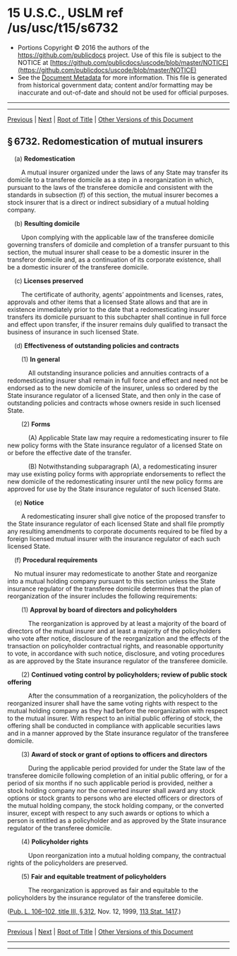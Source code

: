 ---
---

# 15 U.S.C., USLM ref /us/usc/t15/s6732

* Portions Copyright © 2016 the authors of the https://github.com/publicdocs project.
  Use of this file is subject to the NOTICE at [https://github.com/publicdocs/uscode/blob/master/NOTICE](https://github.com/publicdocs/uscode/blob/master/NOTICE)
* See the [Document Metadata](././../../../../..//README.md) for more information.
  This file is generated from historical government data; content and/or formatting may be inaccurate and out-of-date and should not be used for official purposes.

----------
----------

[Previous](./../../../../..//us/usc/t15/ch93/schII/m__us_usc_t15_s6731.md) | [Next](./../../../../..//us/usc/t15/ch93/schII/m__us_usc_t15_s6733.md) | [Root of Title](./../../../../../) | [Other Versions of this Document](https://publicdocs.github.io/go/links?ns=uslm&ref=%2Fus%2Fusc%2Ft15%2Fs6732)

## § 6732. Redomestication of mutual insurers

    (a) __Redomestication__ 

        A mutual insurer organized under the laws of any State may transfer its domicile to a transferee domicile as a step in a reorganization in which, pursuant to the laws of the transferee domicile and consistent with the standards in subsection (f) of this section, the mutual insurer becomes a stock insurer that is a direct or indirect subsidiary of a mutual holding company.

    (b) __Resulting domicile__ 

        Upon complying with the applicable law of the transferee domicile governing transfers of domicile and completion of a transfer pursuant to this section, the mutual insurer shall cease to be a domestic insurer in the transferor domicile and, as a continuation of its corporate existence, shall be a domestic insurer of the transferee domicile.

    (c) __Licenses preserved__ 

        The certificate of authority, agents’ appointments and licenses, rates, approvals and other items that a licensed State allows and that are in existence immediately prior to the date that a redomesticating insurer transfers its domicile pursuant to this subchapter shall continue in full force and effect upon transfer, if the insurer remains duly qualified to transact the business of insurance in such licensed State.

    (d) __Effectiveness of outstanding policies and contracts__ 

        (1) __In general__ 

            All outstanding insurance policies and annuities contracts of a redomesticating insurer shall remain in full force and effect and need not be endorsed as to the new domicile of the insurer, unless so ordered by the State insurance regulator of a licensed State, and then only in the case of outstanding policies and contracts whose owners reside in such licensed State.

        (2) __Forms__ 

            (A) Applicable State law may require a redomesticating insurer to file new policy forms with the State insurance regulator of a licensed State on or before the effective date of the transfer.

            (B) Notwithstanding subparagraph (A), a redomesticating insurer may use existing policy forms with appropriate endorsements to reflect the new domicile of the redomesticating insurer until the new policy forms are approved for use by the State insurance regulator of such licensed State.

    (e) __Notice__ 

        A redomesticating insurer shall give notice of the proposed transfer to the State insurance regulator of each licensed State and shall file promptly any resulting amendments to corporate documents required to be filed by a foreign licensed mutual insurer with the insurance regulator of each such licensed State.

    (f) __Procedural requirements__ 

    No mutual insurer may redomesticate to another State and reorganize into a mutual holding company pursuant to this section unless the State insurance regulator of the transferee domicile determines that the plan of reorganization of the insurer includes the following requirements:

        (1) __Approval by board of directors and policyholders__ 

            The reorganization is approved by at least a majority of the board of directors of the mutual insurer and at least a majority of the policyholders who vote after notice, disclosure of the reorganization and the effects of the transaction on policyholder contractual rights, and reasonable opportunity to vote, in accordance with such notice, disclosure, and voting procedures as are approved by the State insurance regulator of the transferee domicile.

        (2) __Continued voting control by policyholders; review of public stock offering__ 

            After the consummation of a reorganization, the policyholders of the reorganized insurer shall have the same voting rights with respect to the mutual holding company as they had before the reorganization with respect to the mutual insurer. With respect to an initial public offering of stock, the offering shall be conducted in compliance with applicable securities laws and in a manner approved by the State insurance regulator of the transferee domicile.

        (3) __Award of stock or grant of options to officers and directors__ 

            During the applicable period provided for under the State law of the transferee domicile following completion of an initial public offering, or for a period of six months if no such applicable period is provided, neither a stock holding company nor the converted insurer shall award any stock options or stock grants to persons who are elected officers or directors of the mutual holding company, the stock holding company, or the converted insurer, except with respect to any such awards or options to which a person is entitled as a policyholder and as approved by the State insurance regulator of the transferee domicile.

        (4) __Policyholder rights__ 

            Upon reorganization into a mutual holding company, the contractual rights of the policyholders are preserved.

        (5) __Fair and equitable treatment of policyholders__ 

            The reorganization is approved as fair and equitable to the policyholders by the insurance regulator of the transferee domicile.

([Pub. L. 106–102, title III, § 312][/us/pl/106/102/s312], Nov. 12, 1999, [113 Stat. 1417][/us/stat/113/1417].)

----------

[Previous](./../../../../..//us/usc/t15/ch93/schII/m__us_usc_t15_s6731.md) | [Next](./../../../../..//us/usc/t15/ch93/schII/m__us_usc_t15_s6733.md) | [Root of Title](./../../../../../) | [Other Versions of this Document](https://publicdocs.github.io/go/links?ns=uslm&ref=%2Fus%2Fusc%2Ft15%2Fs6732)

----------
----------

[/us/pl/106/102/s312]: https://publicdocs.github.io/go/links?ns=uslm&ref=%2Fus%2Fpl%2F106%2F102%2Fs312
[/us/stat/113/1417]: https://publicdocs.github.io/go/links?ns=uslm&ref=%2Fus%2Fstat%2F113%2F1417


